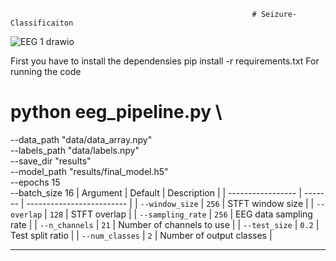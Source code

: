                                                           # Seizure-Classificaiton
![EEG 1 drawio](https://github.com/user-attachments/assets/25d0c65a-b133-4da9-bbe6-c3ebdd8b47b7)<?xml version="1.0" encoding="UTF-8"?>

First you have to install the dependensies
pip install -r requirements.txt
For running the code 
# python eeg_pipeline.py \
  --data_path "data/data_array.npy" \
  --labels_path "data/labels.npy" \
  --save_dir "results" \
  --model_path "results/final_model.h5" \
  --epochs 15 \
  --batch_size 16
|   Argument        | Default | Description               |
| ----------------- | ------- | ------------------------- |
| `--window_size`   | `256`   | STFT window size          |
| `--overlap`       | `128`   | STFT overlap              |
| `--sampling_rate` | `256`   | EEG data sampling rate    |
| `--n_channels`    | `21`    | Number of channels to use |
| `--test_size`     | `0.2`   | Test split ratio          |
| `--num_classes`   | `2`     | Number of output classes  |
___________________________________________________________




